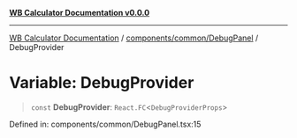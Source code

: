 [**WB Calculator Documentation v0.0.0**](../../../../README.md)

***

[WB Calculator Documentation](../../../../README.md) / [components/common/DebugPanel](../README.md) / DebugProvider

# Variable: DebugProvider

> `const` **DebugProvider**: `React.FC`\<`DebugProviderProps`\>

Defined in: components/common/DebugPanel.tsx:15
